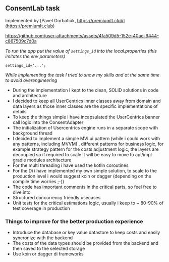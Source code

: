 ## ConsentLab task
Implemented by [Pavel Gorbatiuk, https://premiumIt.club](https://premiumIt.club)

https://github.com/user-attachments/assets/4fa509d5-152e-40ae-9444-c867509c7d0a

_To run the app put the value of `settings_id` into the local.properties (this imitates the env parameters)_
```
settings_id='...';
```
_While implementing the task I tried to show my skills and at the same time to avoid overengineering_

+ During the implementation I kept to the clean, SOLID solutions in code and architecture
+ I decided to keep all UserCentrics inner classes away from domain and data layers as those inner classes are the specific implementations of details
+ To keep the things simple i have incapsulated the UserCentrics banner call logic into the ConsentAdapter
+ The initialization of Usercentrics engine runs in a separate scope with background thread
+ I decided to implement a simple MVI ui pattern (while i could work with any patterns, including MVVM) , different patterns for business logic, for example strategy pattern for the costs adjustment logic, the layers are decoupled so if required to scale it will be easy to move to api/impl gradle modules architecture
+ For the multi threading i have used the kotlin coroutines
+ For the Di i have implemented my own simple solution, to scale to the production level i would suggest koin or dagger (depending on the compile time worries ;-))
+ The code has important comments in the critical parts, so feel free to dive into
+ Structured concurrency friendly usecases
+ Unit tests for the critical estimations logic, usually i keep to ~ 80-90% of test coverage in production

### Things to improve for the better production experience
+ Introduce the database or key value datastore to keep costs and easily syncronize with the backend
+ The costs of the data types should be provided from the backend and then saved to the selected storage
+ Use koin or dagger di frameworks